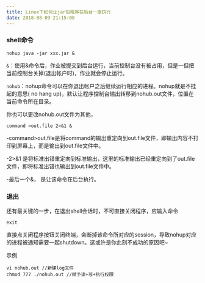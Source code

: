 ```yaml
---
title: Linux下如何让jar包程序在后台一直执行
date: 2018-08-09 21:15:00
---
```

### shell命令

```
nohup java -jar xxx.jar &
```

`&`：使用&命令后，作业被提交到后台运行，当前控制台没有被占用，但是一但把当前控制台关掉(退出帐户时)，作业就会停止运行。

`nohub`：nohup命令可以在你退出帐户之后继续运行相应的进程。nohup就是不挂起的意思( no hang up)。默认让程序控制台输出转移到nohub.out文件，位置在当前命令所在目录。

你也可以更改nohub.out文件为其他，

```
command >out.file 2>&1 &
```
-command>out.file是将command的输出重定向到out.file文件，即输出内容不打印到屏幕上，而是输出到out.file文件中。

-2>&1 是将标准出错重定向到标准输出，这里的标准输出已经重定向到了out.file文件，即将标准出错也输出到out.file文件中。

-最后一个&， 是让该命令在后台执行。


### 退出

还有最关键的一步，在退出shell会话时，不可直接关闭程序，应输入命令

```
exit
```

直接点关闭程序按钮关闭终端，会断掉该命令所对应的session，导致nohup对应的进程被通知需要一起shutdown。这或许是你此刻不成功的原因吧~

示例
```
vi nohub.out //新建log文件
chmod 777 ./nohub.out //赋予读+写+执行权限
```